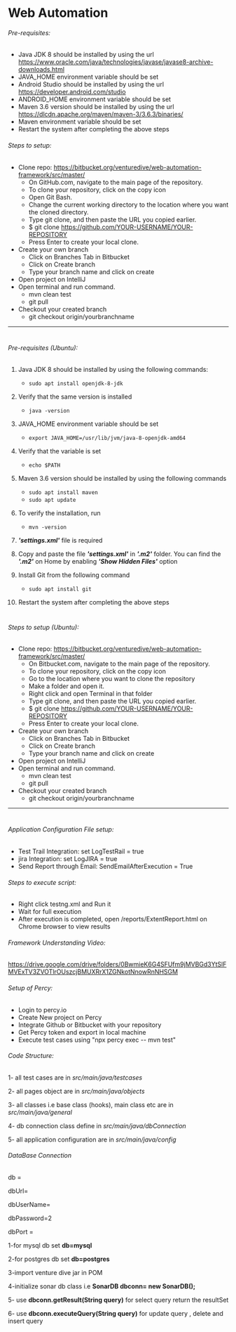 # Web Automation

###### Pre-requisites:
- Java JDK 8 should be installed by using the url https://www.oracle.com/java/technologies/javase/javase8-archive-downloads.html
- JAVA_HOME environment variable should be set
- Android Studio should be installed by using the url https://developer.android.com/studio
- ANDROID_HOME environment variable should be set
- Maven 3.6 version should be installed by using the url https://dlcdn.apache.org/maven/maven-3/3.6.3/binaries/
- Maven environment variable should be set
- Restart the system after completing the above steps

###### Steps to setup:
  - Clone repo: https://bitbucket.org/venturedive/web-automation-framework/src/master/
    - On GitHub.com, navigate to the main page of the repository. 
    - To clone your repository, click on the copy icon
    - Open Git Bash.
    - Change the current working directory to the location where you want the cloned directory.
    - Type git clone, and then paste the URL you copied earlier.
    - $ git clone https://github.com/YOUR-USERNAME/YOUR-REPOSITORY
    - Press Enter to create your local clone.
  - Create your own branch
    - Click on Branches Tab in Bitbucket
    - Click on Create branch
    - Type your branch name and click on create
  - Open project on IntelliJ
  - Open terminal and run command.
    - mvn clean test
    - git pull
  - Checkout your created branch
    - git checkout origin/yourbranchname

___
#
###### Pre-requisites (Ubuntu):

1) Java JDK 8 should be installed by using the following commands:

   - `sudo apt install openjdk-8-jdk`


2) Verify that the same version is installed

   - `java -version`


3) JAVA_HOME environment variable should be set
   - `export JAVA_HOME=/usr/lib/jvm/java-8-openjdk-amd64`

  
4) Verify that the variable is set
   - `echo $PATH`

    
5) Maven 3.6 version should be installed by using the following commands
   - `sudo apt install maven`
   - `sudo apt update`
  

6) To verify the installation, run
   - `mvn -version`
  

7) **_'settings.xml'_** file is required


8) Copy and paste the file **_'settings.xml'_** in **_'.m2'_** folder. You can find the **_'.m2'_** on Home by enabling **_'Show Hidden Files'_** option


9) Install Git from the following command
   - `sudo apt install git`
  
  
10) Restart the system after completing the above steps
 #
###### Steps to setup (Ubuntu):

- Clone repo: https://bitbucket.org/venturedive/web-automation-framework/src/master/
    - On Bitbucket.com, navigate to the main page of the repository.
    - To clone your repository, click on the copy icon
    - Go to the location where you want to clone the repository
    - Make a folder and open it.
    - Right click and open Terminal in that folder
    - Type git clone, and then paste the URL you copied earlier.
    - $ git clone https://github.com/YOUR-USERNAME/YOUR-REPOSITORY
    - Press Enter to create your local clone.
- Create your own branch
    - Click on Branches Tab in Bitbucket
    - Click on Create branch
    - Type your branch name and click on create
- Open project on IntelliJ
- Open terminal and run command.
    - mvn clean test
    - git pull
- Checkout your created branch
    - git checkout origin/yourbranchname

___
#
###### Application Configuration File setup:
- Test Trail Integration: set LogTestRail = true  
- jira Integration: set LogJIRA = true
- Send Report through Email: SendEmailAfterExecution = True

 ###### Steps to execute script:
  - Right click testng.xml and Run it
  - Wait for full execution
  - After execution is completed, open /reports/ExtentReport.html on Chrome browser to view results

###### Framework Understanding Video:

  https://drive.google.com/drive/folders/0BwmieK6G4SFUfm9jMVBGd3YtSlFMVExTV3ZVOTlrOUszcjBMUXRrX1ZGNkotNnowRnNHSGM

###### Setup of Percy:

- Login to percy.io
- Create New project on Percy
- Integrate Github or Bitbucket with your repository
- Get Percy token and export in local machine
- Execute test cases using "npx percy exec -- mvn test"

###### Code Structure:
1- all test cases are in _src/main/java/testcases_ 

2- all pages object are in _src/main/java/objects_

3- all classes i.e base class (hooks), main class etc are in _src/main/java/general_

4- db connection class define in _src/main/java/dbConnection_

5- all application configuration are in _src/main/java/config_

###### DataBase Connection

db =

dbUrl=

dbUserName=

dbPassword=2

dbPort =

1-for mysql db set **db=mysql** 

2-for postgres db set **db=postgres**

3-import venture dive jar in POM

4-initialize sonar db class  i.e **SonarDB dbconn= new SonarDB();**

5- use **dbconn.getResult(String query)** for select query return the resultSet

6- use **dbconn.executeQuery(String query)** for update query , delete and insert query



